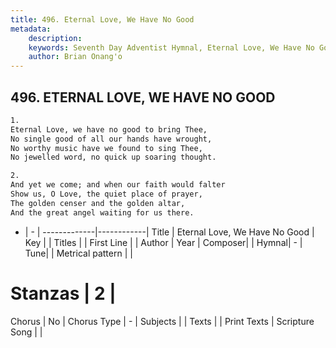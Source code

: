 ```yaml
---
title: 496. Eternal Love, We Have No Good
metadata:
    description: 
    keywords: Seventh Day Adventist Hymnal, Eternal Love, We Have No Good, , 
    author: Brian Onang'o
---
```



## 496. ETERNAL LOVE, WE HAVE NO GOOD

```txt
1.
Eternal Love, we have no good to bring Thee,
No single good of all our hands have wrought,
No worthy music have we found to sing Thee,
No jewelled word, no quick up soaring thought.

2.
And yet we come; and when our faith would falter
Show us, O Love, the quiet place of prayer,
The golden censer and the golden altar,
And the great angel waiting for us there.
```

- |   -  |
-------------|------------|
Title | Eternal Love, We Have No Good |
Key |  |
Titles |  |
First Line |  |
Author | 
Year | 
Composer|  |
Hymnal|  - |
Tune|  |
Metrical pattern | |
# Stanzas | 2 |
Chorus | No |
Chorus Type | - |
Subjects |  |
Texts |  |
Print Texts | 
Scripture Song |  |
  
